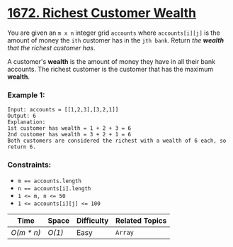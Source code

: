 # [1672. Richest Customer Wealth](https://leetcode.com/problems/richest-customer-wealth/)

You are given an `m x n` integer grid `accounts` where `accounts[i][j]` is the amount of money the `i​​​​​​​​​​​th`​​​​ customer has in the `j​​​​​​​​​​​th​​​​ bank`. Return _the **wealth** that the richest customer has_.

A customer's **wealth** is the amount of money they have in all their bank accounts. The richest customer is the customer that has the maximum **wealth**.

### Example 1:

```
Input: accounts = [[1,2,3],[3,2,1]]
Output: 6
Explanation:
1st customer has wealth = 1 + 2 + 3 = 6
2nd customer has wealth = 3 + 2 + 1 = 6
Both customers are considered the richest with a wealth of 6 each, so return 6.
```

### Constraints:

- `m == accounts.length`
- `n == accounts[i].length`
- `1 <= m, n <= 50`
- `1 <= accounts[i][j] <= 100`

| Time        | Space  | Difficulty | Related Topics |
| ----------- | ------ | ---------- | -------------- |
| _O(m \* n)_ | _O(1)_ | Easy       | `Array`        |
